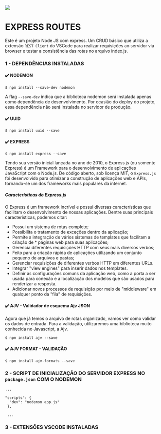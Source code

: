 <img src="https://img.shields.io/badge/Made%20with-Markdown-1f425f.svg" />

# EXPRESS ROUTES
Este é um projeto Node JS com express. 
Um CRUD básico que utiliza a extensão `REST Client` do VSCode para realizar requisições ao servidor via browser e testar a consistência das rotas no arquivo index.js.

### 1 - DEPENDÊNCIAS INSTALADAS

####  ✔️ NODEMON
  
    $ npm install --save-dev nodemon
A flag `--save-dev` indica que a biblioteca nodemon será instalada apenas como dependência de desenvolvimento. Por ocasião do deploy do projeto, essa dependência não será instalada no servidor de produção. 

####  ✔️ UUID
        
    $ npm install uuid --save


####  ✔️ EXPRESS

    $ npm install express --save
Tendo sua versão inicial lançada no ano de 2010, o Express.js (ou somente Express) é um Framework para o desenvolvimento de aplicações JavaScript com o Node.js. De código aberto, sob licença MIT, o `Express.js` foi desenvolvido para otimizar a construção de aplicações web e APIs, tornando-se um dos frameworks mais populares da internet.

##### Características do Express.js
O Express é um framework incrível e possui diversas características que facilitam o desenvolvimento de nossas aplicações. Dentre suas principais características, podemos citar:

* Possui um sistema de rotas completo;
* Possibilita o tratamento de exceções dentro da aplicação;
* Permite a integração de vários sistemas de templates que facilitam a criação de * páginas web para suas aplicações;
* Gerencia diferentes requisições HTTP com seus mais diversos verbos;
* Feito para a criação rápida de aplicações utilizando um conjunto pequeno de arquivos e pastas;
* Gerenciar requisições de diferentes verbos HTTP em diferentes URLs.
* Integrar "view engines" para inserir dados nos templates.
* Definir as configurações comuns da aplicação web, como a porta a ser usada para conexão e a localização dos modelos que são usados para renderizar a resposta.
* Adicionar novos processos de requisição por meio de "middleware" em qualquer ponto da "fila" de requisições.

####  ✔️ AJV - Validador de esquema Ajv JSON
Agora que já temos o arquivo de rotas organizado, vamos ver como validar os dados de entrada. Para a validação, utilizaremos uma biblioteca muito conhecida no Javascript, a Ajv.   
     
    $ npm install ajv --save

####  ✔️ AJV FORMAT - VALIDAÇÃO
        
    $ npm install ajv-formats --save


### 2 - SCRIPT DE INICIALIZAÇÃO DO SERVIDOR EXPRESS NO `package.json` COM O NODEMON

    ...

    "scripts": {
      "dev": "nodemon app.js"      
     },

     ...


### 3 - EXTENSÕES VSCODE INSTALADAS

   